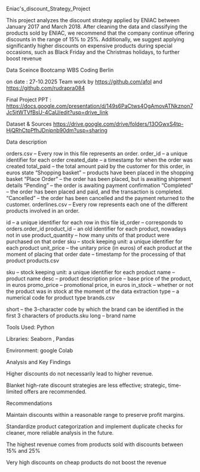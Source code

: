 Eniac's_discount_Strategy_Project

This project analyzes the discount strategy applied by ENIAC between January 2017 and March 2018. After cleaning the data and classifying the products sold by ENIAC, we recommend that the company continue offering discounts in the range of 15% to 25%. Additionally, we suggest applying significantly higher discounts on expensive products during special occasions, such as Black Friday and the Christmas holidays, to further boost revenue

Data Sceince Bootcamp WBS Coding Berlin 

on date : 27-10.2025
Team work by https://github.com/afol and https://github.com/rudrapra084

Final Project PPT : https://docs.google.com/presentation/d/149s6PaCtws4OgAmovATNkznon7Jc5itWTVfBsU-4CaU/edit?usp=drive_link

 Dataset & Sources https://drive.google.com/drive/folders/13OGwxS4tp-HjQRhCtpPfhJDnipnb90dm?usp=sharing

Data description

orders.csv – Every row in this file represents an order.
order_id – a unique identifier for each order
created_date – a timestamp for when the order was created
total_paid – the total amount paid by the customer for this order, in euros state
“Shopping basket” – products have been placed in the shopping basket
“Place Order” – the order has been placed, but is awaiting shipment details
“Pending” – the order is awaiting payment confirmation
“Completed” – the order has been placed and paid, and the transaction is completed.
“Cancelled” – the order has been cancelled and the payment returned to the customer.
orderlines.csv – Every row represents each one of the different products involved in an order.

id – a unique identifier for each row in this file
id_order – corresponds to orders.order_id
product_id – an old identifier for each product, nowadays not in use
product_quantity – how many units of that product were purchased on that order
sku – stock keeping unit: a unique identifier for each product
unit_price – the unitary price (in euros) of each product at the moment of placing that order
date – timestamp for the processing of that product
products.csv

sku – stock keeping unit: a unique identifier for each product
name – product name
desc – product description
price – base price of the product, in euros
promo_price – promotional price, in euros
in_stock – whether or not the product was in stock at the moment of the data extraction
type – a numerical code for product type
brands.csv

short – the 3-character code by which the brand can be identified in the first 3 characters of products.sku
long – brand name

Tools Used:
Python

Libraries: Seaborn , Pandas

Environment: google Colab


Analysis and Key Findings

Higher discounts do not necessarily lead to higher revenue.

Blanket high-rate discount strategies are less effective; strategic, time-limited offers are recommended.

Recommendations

Maintain discounts within a reasonable range to preserve profit margins.

Standardize product categorization and implement duplicate checks for cleaner, more reliable analysis in the future.

The highest revenue comes from products sold with discounts between 15% and 25%

Very high discounts on cheap products do not boost the revenue
